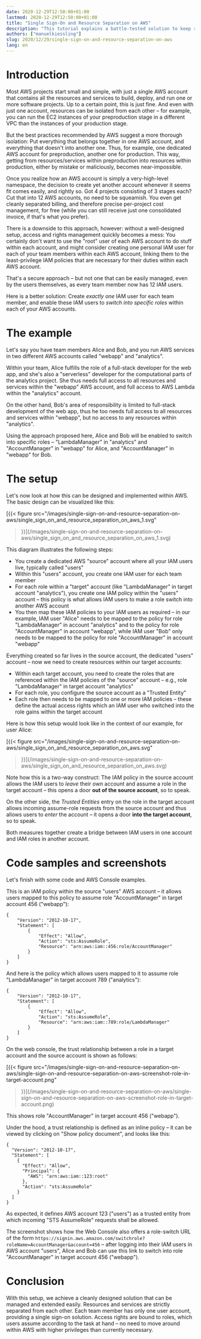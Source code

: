 ```yaml
---
date: 2020-12-29T12:50:00+01:00
lastmod: 2020-12-29T12:50:00+01:00
title: "Single Sign-On and Resource Separation on AWS"
description: "This tutorial explains a battle-tested solution to keep resources and services of different projects on AWS securely separated – while still providing convenient single sign-on with clean and manageable access rights management."
authors: ["manuelkiessling"]
slug: 2020/12/29/single-sign-on-and-resource-separation-on-aws
lang: en
---
```


# Introduction

Most AWS projects start small and simple, with just a single AWS account that contains all the resources and services to build, deploy, and run one or more software projects. Up to a certain point, this is just fine. And even with just one account, resources can be isolated from each other – for example, you can run the EC2 instances of your preproduction stage in a different VPC than the instances of your production stage.

But the best practices recommended by AWS suggest a more thorough isolation: Put everything that belongs together in one AWS account, and everything that doesn't into another one. Thus, for example, one dedicated AWS account for preproduction, another one for production. This way, getting from resources/services within preproduction into resources within production, either by mistake or maliciously, becomes near-impossible.

Once you realize how an AWS account is simply a very-high-level namespace, the decision to create yet another account whenever it seems fit comes easily, and rightly so. Got 4 projects consisting of 3 stages each? Cut that into 12 AWS accounts, no need to be squeamish. You even get cleanly separated billing, and therefore precise per-project cost management, for free (while you can still receive just one consolidated invoice, if that's what you prefer).

There is a downside to this approach, however: without a well-designed setup, access and rights management quickly becomes a mess: You certainly don't want to use the "root" user of each AWS account to do stuff within each account, and might consider creating one personal IAM user for each of your team members within each AWS account, linking them to the least-privilege IAM policies that are necessary for their duties within each AWS account.

That's a secure approach – but not one that can be easily managed, even by the users themselves, as every team member now has 12 IAM users.

Here is a better solution: Create *exactly one* IAM user for each team member, and enable these IAM users to *switch into specific roles* within each of your AWS accounts.


# The example

Let's say you have team members Alice and Bob, and you run AWS services in two different AWS accounts called "webapp" and "analytics".

Within your team, Alice fulfills the role of a full-stack developer for the web app, and she's also a "serverless" developer for the computational parts of the analytics project. She thus needs full access to all resources and services within the "webapp" AWS account, and full access to AWS Lambda within the "analytics" account.

On the other hand, Bob's area of responsibility is limited to full-stack development of the web app, thus he too needs full access to all resources and services within "webapp", but no access to any resources within "analytics".

Using the approach proposed here, Alice and Bob will be enabled to switch into specific roles – "LambdaManager" in "analytics" and "AccountManager" in "webapp" for Alice, and "AccountManager" in "webapp" for Bob.


# The setup

Let's now look at how this can be designed and implemented within AWS. The basic design can be visualized like this:

[{{<
    figure src="/images/single-sign-on-and-resource-separation-on-aws/single_sign_on_and_resource_separation_on_aws_1.svg"
>}}](/images/single-sign-on-and-resource-separation-on-aws/single_sign_on_and_resource_separation_on_aws_1.svg)

This diagram illustrates the following steps:

- You create a dedicated AWS "source" account where all your IAM users live, typically called "users"
- Within this "users" account, you create one IAM user for each team member
- For each role within a "target" account (like "LambdaManager" in target account "analytics"), you create one IAM policy within the "users" account – this policy is what allows IAM users to make a role switch into another AWS account
- You then map these IAM policies to your IAM users as required – in our example, IAM user "Alice" needs to be mapped to the policy for role "LambdaManager" in account "analytics" and to the policy for role "AccountManager" in account "webapp", while IAM user "Bob" only needs to be mapped to the policy for role "AccountManager" in account "webapp"

Everything created so far lives in the source account, the dedicated "users" account – now we need to create resources within our target accounts:

- Within each target account, you need to create the roles that are referenced within the IAM policies of the "source" account – e.g., role "LambdaManager" in target account "analytics"
- For each role, you configure the source account as a "Trusted Entity"
- Each role then needs to be mapped to one or more IAM policies – these define the actual access rights which an IAM user who switched into the role gains within the target account

Here is how this setup would look like in the context of our example, for user Alice:

[{{<
    figure src="/images/single-sign-on-and-resource-separation-on-aws/single_sign_on_and_resource_separation_on_aws.svg"
>}}](/images/single-sign-on-and-resource-separation-on-aws/single_sign_on_and_resource_separation_on_aws.svg)

Note how this is a two-way construct: The IAM policy in the source account allows the IAM users to *leave* their own account and assume a role in the target account – this opens a door **out of the source account**, so to speak.

On the other side, the *Trusted Entities* entry on the role in the target account allows incoming assume-role requests from the source account and thus allows users to *enter* the account – it opens a door **into the target account**, so to speak.

Both measures together create a bridge between IAM users in one account and IAM roles in another account.

# Code samples and screenshots

Let's finish with some code and AWS Console examples.

This is an IAM policy within the source "users" AWS account – it allows users mapped to this policy to assume role "AccountManager" in target account 456 ("webapp"):

```
{
    "Version": "2012-10-17",
    "Statement": [
        {
            "Effect": "Allow",
            "Action": "sts:AssumeRole",
            "Resource": "arn:aws:iam::456:role/AccountManager"
        }
    ]
}
```

And here is the policy which allows users mapped to it to assume role "LambdaManager" in target account 789 ("analytics"):

```
{
    "Version": "2012-10-17",
    "Statement": [
        {
            "Effect": "Allow",
            "Action": "sts:AssumeRole",
            "Resource": "arn:aws:iam::789:role/LambdaManager"
        }
    ]
}
```

On the web console, the trust relationship between a role in a target account and the source account is shown as follows:

[{{<
    figure src="/images/single-sign-on-and-resource-separation-on-aws/single-sign-on-and-resource-separation-on-aws-screenshot-role-in-target-account.png"
>}}](/images/single-sign-on-and-resource-separation-on-aws/single-sign-on-and-resource-separation-on-aws-screenshot-role-in-target-account.png)

This shows role "AccountManager" in target account 456 ("webapp").

Under the hood, a trust relationship is defined as an inline policy – it can be viewed by clicking on "Show policy document", and looks like this:

```
{
  "Version": "2012-10-17",
  "Statement": [
    {
      "Effect": "Allow",
      "Principal": {
        "AWS": "arn:aws:iam::123:root"
      },
      "Action": "sts:AssumeRole"
    }
  ]
}
```

As expected, it defines AWS account 123 ("users") as a trusted entity from which incoming "STS AssumeRole" requests shall be allowed.

The screenshot shows how the Web Console also offers a role-switch URL of the form `https://signin.aws.amazon.com/switchrole?roleName=AccountManager&account=456` – after logging into their IAM users in AWS account "users", Alice and Bob can use this link to switch into role "AccountManager" in target account 456 ("webapp").

# Conclusion

With this setup, we achieve a cleanly designed solution that can be managed and extended easily. Resources and services are strictly separated from each other. Each team member has only one user account, providing a single sign-on solution. Access rights are bound to roles, which users assume according to the task at hand – no need to move around within AWS with higher privileges than currently necessary.

